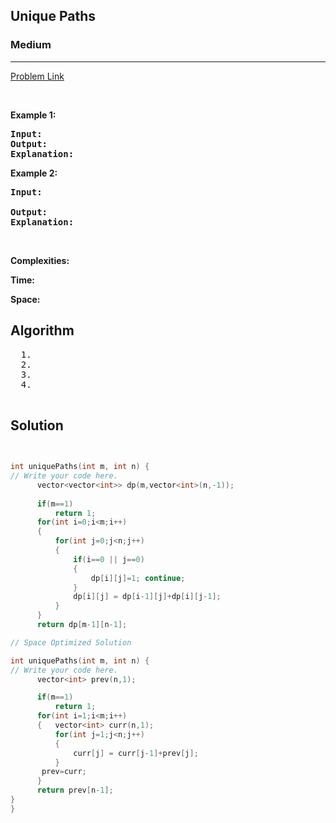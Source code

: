 <h2>Unique Paths</h2>
<h3>Medium</h3><hr>
<div><p>
  

 
</p>


[Problem Link](https://www.codingninjas.com/codestudio/problems/total-unique-paths_1081470?source=youtube&campaign=striver_dp_videos&utm_source=youtube&utm_medium=affiliate&utm_campaign=striver_dp_videos&leftPanelTab=0)

<p>&nbsp;</p>
<p><strong>Example 1:</strong></p>

      
 
<pre><strong>Input:</strong>
<strong>Output:</strong> 
<strong>Explanation:</strong> 
</pre>

<p><strong>Example 2:</strong></p>

<pre><strong>Input:</strong> 
     
<strong>Output:</strong> 
<strong>Explanation:</strong> 
</pre>

<p>&nbsp;</p>
<p><strong>Complexities:</strong></p>
<strong>Time:</strong> 
  
<strong>Space:</strong> 
  <h2> Algorithm </h2>
 <pre>
  1. 
  2.
  3. 
  4. 
  </pre>
  <h2> Solution </h2>
  
  ``` c++ 
    

int uniquePaths(int m, int n) {
  // Write your code here. 
        vector<vector<int>> dp(m,vector<int>(n,-1));
       
        if(m==1)
            return 1;
        for(int i=0;i<m;i++)
        {
            for(int j=0;j<n;j++)
            {
                if(i==0 || j==0)
                {
                    dp[i][j]=1; continue;
                }
                dp[i][j] = dp[i-1][j]+dp[i][j-1];
            }
        }
        return dp[m-1][n-1];  
  
  // Space Optimized Solution
  
  int uniquePaths(int m, int n) {
  // Write your code here. 
        vector<int> prev(n,1);
  
        if(m==1)
            return 1;
        for(int i=1;i<m;i++)
        {   vector<int> curr(n,1);
            for(int j=1;j<n;j++)
            {
                curr[j] = curr[j-1]+prev[j];
            }
         prev=curr;
        }
        return prev[n-1];   
  }
}
  ```
</div>
